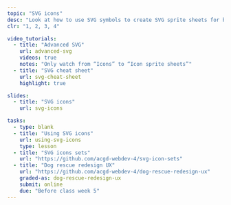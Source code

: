 ```yaml
---
topic: "SVG icons"
desc: "Look at how to use SVG symbols to create SVG sprite sheets for better performance and reusable systems."
clr: "1, 2, 3, 4"

video_tutorials:
  - title: "Advanced SVG"
    url: advanced-svg
    videos: true
    notes: "Only watch from “Icons” to “Icon sprite sheets”"
  - title: "SVG cheat sheet"
    url: svg-cheat-sheet
    highlight: true

slides:
  - title: "SVG icons"
    url: svg-icons

tasks:
  - type: blank
  - title: "Using SVG icons"
    url: using-svg-icons
    type: lesson
  - title: "SVG icons sets"
    url: "https://github.com/acgd-webdev-4/svg-icon-sets"
  - title: "Dog rescue redesign UX"
    url: "https://github.com/acgd-webdev-4/dog-rescue-redesign-ux"
    graded-as: dog-rescue-redesign-ux
    submit: online
    due: "Before class week 5"
---
```

